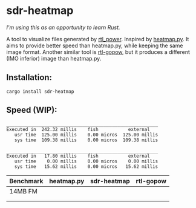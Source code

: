 # sdr-heatmap

*I'm using this as an opportunity to learn Rust.*

A tool to visualize files generated by [rtl_power](http://kmkeen.com/rtl-power/).
Inspired by [heatmap.py](https://github.com/keenerd/rtl-sdr-misc/blob/master/heatmap/heatmap.py).
It aims to provide better speed than heatmap.py, while keeping the same image format.
Another similar tool is [rtl-gopow](https://github.com/dhogborg/rtl-gopow), but it produces a different (IMO inferior) image than heatmap.py.

## Installation:
`cargo install sdr-heatmap`


## Speed (WIP):
```
________________________________________________________
Executed in  242.32 millis    fish           external
   usr time  125.00 millis    0.00 micros  125.00 millis
   sys time  109.38 millis    0.00 micros  109.38 millis

________________________________________________________
Executed in   17.80 millis    fish           external
   usr time    0.00 millis    0.00 micros    0.00 millis
   sys time   15.62 millis    0.00 micros   15.62 millis
```
| Benchmark | heatmap.py | sdr-heatmap | rtl-gopow |
|-----------|------------|-------------|-----------|
| 14MB FM   |            |             |           |
|           |            |             |           |
|           |            |             |           |
